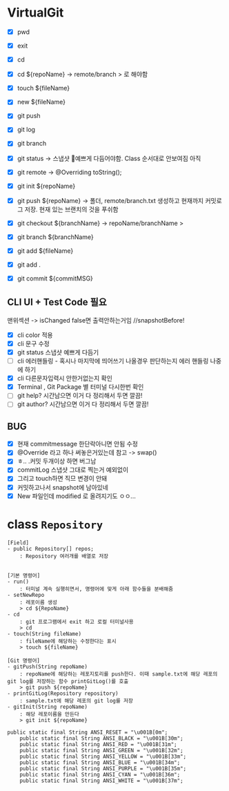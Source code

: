 # VirtualGit

-   [x] pwd
-   [x] exit
-   [x] cd
-   [x] cd \${repoName} -> remote/branch > 로 해야함
-   [x] touch \${fileName}
-   [x] new \${fileName}
-   [x] git push
-   [x] git log
-   [x] git branch
-   [x] git status -> 스냅샷 👀예쁘게 다듬어야함. Class 순서대로 안보여짐 아직
-   [x] git remote -> @Overriding toString();

-   [x] git init \${repoName}
-   [x] git push \${repoName} -> 폴더, remote/branch.txt 생성하고 현재까지 커밋로그 저장. 현재 있는 브랜치의 것을 푸쉬함
-   [x] git checkout \${branchName} -> repoName/branchName >
-   [x] git branch \${branchName}
-   [x] git add \${fileName}
-   [x] git add .
-   [x] git commit \${commitMSG}

## CLI UI + Test Code 필요

맨위섹션 -> isChanged false면 출력안하는거임 //snapshotBefore!

-   [x] cli color 적용
-   [x] cli 문구 수정
-   [x] git status 스냅샷 예쁘게 다듬기
-   [ ] cli 에러핸들링 - 혹시나 마지막에 띄어쓰기 나올경우 판단하는지 에러 핸들링 나중에 하기
-   [x] cli 다른문자입력시 안한거없는지 확인
-   [x] Terminal , Git Package 별 터미널 다시한번 확인
-   [ ] git help? 시간남으면 이거 다 정리해서 두면 깔끔!
-   [ ] git author? 시간남으면 이거 다 정리해서 두면 깔끔!

## BUG

-   [x] 현재 commitmessage 한단락아니면 안됨 수정
-   [x] @Override 라고 하나 써놓은거있는데 참고 -> swap()
-   [x] ㅎ.. .커밋 두개이상 하면 버그남
-   [x] commitLog 스냅샷 그대로 찍는거 예외없이
-   [x] 그리고 touch하면 직므 변경이 안돼
-   [x] 커밋하고나서 snapshot에 남아있네
-   [x] New 파일인데 modified 로 올려지기도 ㅇㅇ...

# class `Repository`

    [Field]
    - public Repository[] repos;
        : Repository 여러개를 배열로 저장


    [기본 명령어]
    - run()
        : 터미널 계속 실행히면서, 명령어에 맞게 아래 함수들을 분배해줌
    - setNewRepo
        : 레포이름 생성
        > cd ${RepoName}
    - cd
        : git 프로그램에서 exit 하고 로컬 터미널사용
        > cd
    - touch(String fileName)
        : fileName에 해당하는 수정한다는 표시
        > touch ${fileName}

    [Git 명령어]
    - gitPush(String repoName)
        : repoName에 해당하는 레포지토리를 push한다. 이때 sample.txt에 해당 레포의 git log를 저장하는 함수 printGitLog()를 호출
        > git push ${repoName}
    - printGitLog(Repository repository)
        : sample.txt에 해당 레포의 git log를 저장
    - gitInit(String repoName)
        : 해당 레포이름을 만든다
        > git init ${repoName}

```
public static final String ANSI_RESET = "\u001B[0m";
    public static final String ANSI_BLACK = "\u001B[30m";
    public static final String ANSI_RED = "\u001B[31m";
    public static final String ANSI_GREEN = "\u001B[32m";
    public static final String ANSI_YELLOW = "\u001B[33m";
    public static final String ANSI_BLUE = "\u001B[34m";
    public static final String ANSI_PURPLE = "\u001B[35m";
    public static final String ANSI_CYAN = "\u001B[36m";
    public static final String ANSI_WHITE = "\u001B[37m";


```
